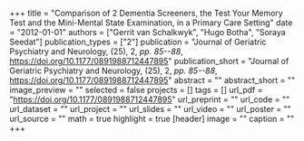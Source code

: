 +++
title = "Comparison of 2 Dementia Screeners, the Test Your Memory Test and the Mini-Mental State Examination, in a Primary Care Setting"
date = "2012-01-01"
authors = ["Gerrit van Schalkwyk", "Hugo Botha", "Soraya Seedat"]
publication_types = ["2"]
publication = "Journal of Geriatric Psychiatry and Neurology, (25), 2, _pp. 85--88_, https://doi.org/10.1177/0891988712447895"
publication_short = "Journal of Geriatric Psychiatry and Neurology, (25), 2, _pp. 85--88_, https://doi.org/10.1177/0891988712447895"
abstract = ""
abstract_short = ""
image_preview = ""
selected = false
projects = []
tags = []
url_pdf = "https://doi.org/10.1177/0891988712447895"
url_preprint = ""
url_code = ""
url_dataset = ""
url_project = ""
url_slides = ""
url_video = ""
url_poster = ""
url_source = ""
math = true
highlight = true
[header]
image = ""
caption = ""
+++
